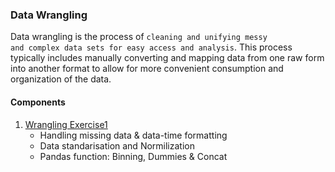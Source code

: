 ### Data Wrangling

Data wrangling is the process of <code>cleaning and unifying messy and complex data sets for easy access and analysis</code>. This process typically includes manually converting and mapping data from one raw form into another format to allow for more convenient consumption and organization of the data.

#### Components

1. [Wrangling Exercise1](/Ex1-Wrangling.ipynb)
    - Handling missing data & data-time formatting
    - Data standarisation and Normilization
    - Pandas function: Binning, Dummies & Concat